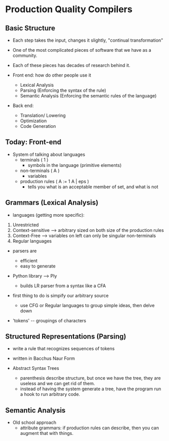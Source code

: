 # Production Quality Compilers

## Basic Structure
- Each step takes the input, changes it slightly, "continual transformation"
- One of the most complicated pieces of software that we have as a community.
- Each of these pieces has decades of research behind it.

- Front end: how do other people use it
    - Lexical Analysis
    - Parsing (Enforcing the syntax of the rule)
    - Semantic Analysis (Enforcing the semantic rules of the language)

- Back end:
    - Translation/ Lowering
    - Optimization
    - Code Generation

## Today: Front-end
- System of talking about languages
    - terminals ( 1 )
        - symbols in the language (primitive elements)
    - non-terminals ( A )
        - variables
    - production rules ( A := 1 A | eps )
        - tells you what is an acceptable member of set, and what is not

## Grammars (Lexical Analysis)
- languages (getting more specific):
1. Unrestricted
2. Context-sensitive --> arbitrary sized on both size of the production rules
3. Context-Free --> variables on left can only be singular non-terminals
4. Regular languages

- parsers are
    - efficient
    - easy to generate

- Python library --> Ply
    - builds LR parser from a syntax like a CFA

- first thing to do is simpify our arbitrary source
    - use CFG or Regular languages to group simple ideas, then delve down

- 'tokens' -- groupings of characters

## Structured Representations (Parsing)
- write a rule that recognizes sequences of tokens
- written in Bacchus Naur Form

- Abstract Syntax Trees
    - parenthesis describe structure, but once we have the tree, they are useless and we can get rid of them.
    - instead of having the system generate a tree, have the program run a hook to run arbitrary code.

## Semantic Analysis
- Old school approach
    - attribute grammars: if production rules can describe, then you can augment that with things.
